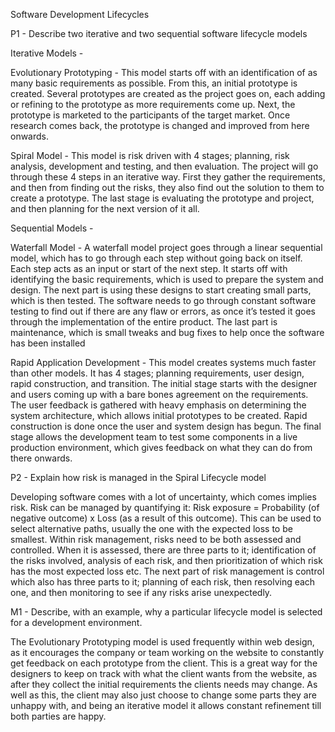Software Development Lifecycles

P1 - Describe two iterative and two sequential software lifecycle models

Iterative Models -

Evolutionary Prototyping -
This model starts off with an identification of as many basic requirements as possible. From this, an initial prototype is created. Several prototypes are created as the project goes on, each adding or refining to the prototype as more requirements come up. Next, the prototype is marketed to the participants of the target market. Once research comes back, the prototype is changed and improved from here onwards.

Spiral Model -
This model is risk driven with 4 stages; planning, risk analysis, development and testing, and then evaluation. The project will go through these 4 steps in an iterative way. First they gather the requirements, and then from finding out the risks, they also find out the solution to them to create a prototype. The last stage is evaluating the prototype and project, and then planning for the next version of it all.

Sequential Models -

Waterfall Model -
A waterfall model project goes through a linear sequential model, which has to go through each step without going back on itself. Each step acts as an input or start of the next step. It starts off with identifying the basic requirements, which is used to prepare the system and design. The next part is using these designs to start creating small parts, which is then tested. The software needs to go through constant software testing to find out if there are any flaw or errors, as once it’s tested it goes through the implementation of the entire product. The last part is maintenance, which is small tweaks and bug fixes to help once the software has been installed

Rapid Application Development -
This model creates systems much faster than other models. It has 4 stages; planning requirements, user design, rapid construction, and transition. The initial stage starts with the designer and users coming up with a bare bones agreement on the requirements. The user feedback is gathered with heavy emphasis on determining the system architecture, which allows initial prototypes to be created. Rapid construction is done once the user and system design has begun. The final stage allows the development team to test some components in a live production environment, which gives feedback on what they can do from there onwards.

P2 - Explain how risk is managed in the Spiral Lifecycle model

Developing software comes with a lot of uncertainty, which comes implies risk. Risk can be managed by quantifying it: Risk exposure = Probability (of negative outcome) x Loss (as a result of this outcome). This can be used to select alternative paths, usually the one with the expected loss to be smallest.
Within risk management, risks need to be both assessed and controlled. When it is assessed, there are three parts to it; identification of the risks involved, analysis of each risk, and then prioritization of which risk has the most expected loss etc.
The next part of risk management is control which also has three parts to it; planning of each risk, then resolving each one, and then monitoring to see if any risks arise unexpectedly.

M1 - Describe, with an example, why a particular lifecycle model is selected for a development environment.

The Evolutionary Prototyping model is used frequently within web design, as it encourages the company or team working on the website to constantly get feedback on each prototype from the client. This is a great way for the designers to keep on track with what the client wants from the website, as after they collect the initial requirements the clients needs may change. As well as this, the client may also just choose to change some parts they are unhappy with, and being an iterative model it allows constant refinement till both parties are happy.








